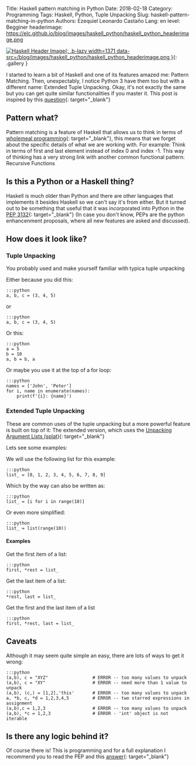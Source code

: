 Title: Haskell pattern matching in Python
Date: 2018-02-18
Category: Programming
Tags: Haskell, Python, Tuple Unpacking
Slug: haskell-pattern-matching-in-python
Authors: Ezequiel Leonardo Castaño
Lang: en
level: Begginer
headerimage: https://elc.github.io/blog/images/haskell_python/haskell_python_headerimage.png

[![Haskell Header Image]({static}images/haskell_python/haskell_python_headerimage-thumbnail.png){: .b-lazy width=1371 data-src=/blog/images/haskell_python/haskell_python_headerimage.png }](/blog/images/haskell_python/haskell_python_headerimage.png){: .gallery }

<!-- PELICAN_BEGIN_SUMMARY -->

I started to learn a bit of Haskell and one of its features amazed me: Pattern Matching. Then, unexpectably, I notice Python 3 have them too but with a different name: Extended Tuple Unpacking. Okay, it's not exactly the same but you can get quite similar functionalities if you master it. This post is inspired by this [question](https://stackoverflow.com/questions/6967632/unpacking-extended-unpacking-and-nested-extended-unpacking){: target="_blank"}

<!-- PELICAN_END_SUMMARY -->

## Pattern what?

Pattern matching is a feature of Haskell that allows us to think in terms of [wholemeal programming](https://stackoverflow.com/a/6957292/7690767){: target="_blank"}, this means that we forget about the specific details of what we are working with. For example: Think in terms of first and last element instead of index 0 and index -1. This way of thinking has a very strong link with another common functional pattern: Recursive Functions

## Is this a Python or a Haskell thing?

Haskell is much older than Python and there are other languages that implements it besides Haskell so we can't say it's from either. But it turned out to be something that useful that it was incorporated into Python in the [PEP 3132](https://www.python.org/dev/peps/pep-3132/#id3){: target="_blank"} (In case you don't know, PEPs are the python enhancenment proposals, where all new features are asked and discussed).

## How does it look like?

### Tuple Unpacking

You probably used and make yourself familiar with typica tuple unpacking

Either because you did this:

    :::python
    a, b, c = (3, 4, 5)

or

    :::python
    a, b, c = (3, 4, 5)

Or this:

    :::python
    a = 5
    b = 10
    a, b = b, a

Or maybe you use it at the top of a for loop:

    :::python
    names = ['John', 'Peter']
    for i, name in enumerate(names):
        print(f'{i}: {name}')

### Extended Tuple Unpacking

These are common uses of the tuple unpacking but a more powerful feature is built on top of it: The extended version, which uses the [Unpacking Argument Lists (splat)](https://docs.python.org/3/tutorial/controlflow.html#unpacking-argument-lists){: target="_blank"}

Lets see some examples:

We will use the following list for this example:

    :::python
    list_ = [0, 1, 2, 3, 4, 5, 6, 7, 8, 9]

Which by the way can also be written as:

    :::python
    list_ = [i for i in range(10)]

Or even more simplified:

    :::python
    list_ = list(range(10))

#### Examples

Get the first item of a list:

    :::python
    first, *rest = list_

Get the last item of a list:

    :::python
    *rest, last = list_

Get the first and the last item of a list

    :::python
    first, *rest, last = list_

## Caveats

Although it may seem quite simple an easy, there are lots of ways to get it wrong:

    :::python
    (a,b), c = "XYZ"                 # ERROR -- too many values to unpack
    (a,b), c = "XY"                  # ERROR -- need more than 1 value to unpack
    (a,b), (c,) = [1,2],'this'       # ERROR -- too many values to unpack
    a, *b, c, *d = 1,2,3,4,5         # ERROR -- two starred expressions in assignment
    (a,b),c = 1,2,3                  # ERROR -- too many values to unpack
    (a,b), *c = 1,2,3                # ERROR - 'int' object is not iterable

## Is there any logic behind it?

Of course there is! This is programming and for a full explanation I recommend you to read the PEP and this [answer](https://stackoverflow.com/a/6968451){: target="_blank"}